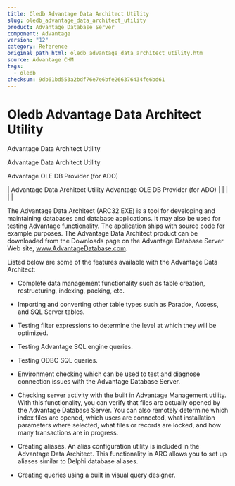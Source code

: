 ```yaml
---
title: Oledb Advantage Data Architect Utility
slug: oledb_advantage_data_architect_utility
product: Advantage Database Server
component: Advantage
version: "12"
category: Reference
original_path_html: oledb_advantage_data_architect_utility.htm
source: Advantage CHM
tags:
  - oledb
checksum: 9db61bd553a2bdf76e7e6bfe266376434fe6bd61
---
```


# Oledb Advantage Data Architect Utility

Advantage Data Architect Utility

Advantage Data Architect Utility

Advantage OLE DB Provider (for ADO)

| Advantage Data Architect Utility  Advantage OLE DB Provider (for ADO) |  |  |  |  |

The Advantage Data Architect (ARC32.EXE) is a tool for developing and maintaining databases and database applications. It may also be used for testing Advantage functionality. The application ships with source code for example purposes. The Advantage Data Architect product can be downloaded from the Downloads page on the Advantage Database Server Web site, www.AdvantageDatabase.com.

Listed below are some of the features available with the Advantage Data Architect:

- Complete data management functionality such as table creation, restructuring, indexing, packing, etc.

- Importing and converting other table types such as Paradox, Access, and SQL Server tables.

- Testing filter expressions to determine the level at which they will be optimized.

- Testing Advantage SQL engine queries.

- Testing ODBC SQL queries.

- Environment checking which can be used to test and diagnose connection issues with the Advantage Database Server.

- Checking server activity with the built in Advantage Management utility. With this functionality, you can verify that files are actually opened by the Advantage Database Server. You can also remotely determine which index files are opened, which users are connected, what installation parameters where selected, what files or records are locked, and how many transactions are in progress.

- Creating aliases. An alias configuration utility is included in the Advantage Data Architect. This functionality in ARC allows you to set up aliases similar to Delphi database aliases.

- Creating queries using a built in visual query designer.
